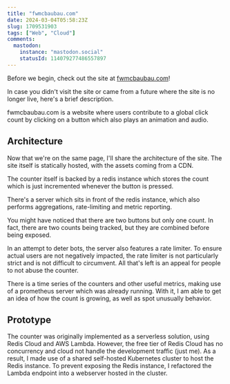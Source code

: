 ```yaml
---
title: "fwmcbaubau.com"
date: 2024-03-04T05:58:23Z
slug: 1709531903
tags: ["Web", "Cloud"]
comments:
  mastodon:
    instance: "mastodon.social"
    statusId: 114079277486557897
---
```


Before we begin, check out the site at [fwmcbaubau.com](fwmcbaubau.com)!

In case you didn't visit the site or came from a future where the site is no longer live, here's a brief description.

fwmcbaubau.com is a website where users contribute to a global click count by clicking on a button which also plays an animation and audio.

## Architecture

Now that we're on the same page, I'll share the architecture of the site. The site itself is statically hosted, with the assets coming from a CDN.

The counter itself is backed by a redis instance which stores the count which is just incremented whenever the button is pressed.

There's a server which sits in front of the redis instance, which also performs aggregations, rate-limiting and metric reporting.

You might have noticed that there are two buttons but only one count. In fact, there are two counts being tracked, but they are combined before being exposed.

In an attempt to deter bots, the server also features a rate limiter. 
To ensure actual users are not negatively impacted, the rate limiter is not particularly strict and is not difficult to circumvent.
All that's left is an appeal for people to not abuse the counter.

There is a time series of the counters and other useful metrics, making use of a prometheus server which was already running.
With it, I am able to get an idea of how the count is growing, as well as spot unusually behavior.

## Prototype

The counter was originally implemented as a serverless solution, using Redis Cloud and AWS Lambda.
However, the free tier of Redis Cloud has no concurrency and cloud not handle the development traffic (just me).
As a result, I made use of a shared self-hosted Kubernetes cluster to host the Redis instance. 
To prevent exposing the Redis instance, I refactored the Lambda endpoint into a webserver hosted in the cluster.
